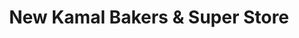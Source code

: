 ---
title: "New Kamal Bakers & Super Store"
url: /karachi/new-kamal-bakers-and-super-store/
shop: bakery
---
